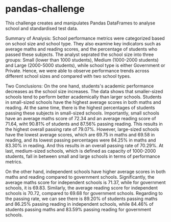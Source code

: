 # pandas-challenge
This challenge creates and manipulates Pandas DataFrames to analyse school and standardised test data.

Summary of Analysis:
School performance metrics were categorized based on school size and school type. They also examine key indicators such as average maths and reading scores, and the percentage of students who passed these subjects. The analyst seprated the school size into three groups: Small (lower than 1000 students), Medium (1000-2000 students) and Large (2000-5000 students), while school type is either Government or Private. Hence, we were able to observe performance trends across different school sizes and compared with two school types.

Two Conclusions:
On the one hand, students's academic performance decreases as the school size increases. The data shows that smaller-sized schools tend to perform better academically than larger schools. Students in small-sized schools have the highest average scores in both maths and reading. At the same time, there is the highest percentages of students passing these subjects in small-sized schools. Importantly, small schools have an average maths score of 72.34 and an average reading score of 71.64, wiht 90.81% of students and 87.56% passing reading. This results in the highest overall passing rate of 79.07%. However, large-sized schools have the lowest average scores, which are 69.75 in maths and 69.58 in reading, and its lowest passing percentages were 84.25% in maths and 83.30% in reading. And this results in an overall passing rate of 70.29%. At last, medium-sized schools, which is defined as capacity of 1000-2000 students, fall in between small and large schools in terms of performance metrics. 

On the other hand, independent schools have higher average scores in both maths and reading compared to government schools. Significantly, the average maths score for independent schools is 71.37, while for government schools, it is 69.83. Similarly, the average reading score for independent schools is 70.72, compared to 69.68 for government schools.
Regarding to the passing rate, we can see there is 89.20% of students passing maths and 86.25% passing reading in independent schools, while 84.46% of students passing maths and 83.59% passing reading for government schools.

